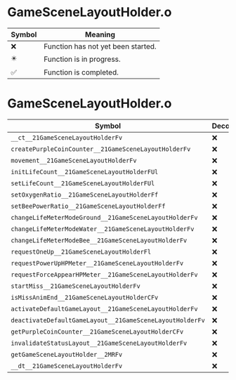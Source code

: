 # GameSceneLayoutHolder.o
| Symbol | Meaning 
| ------------- | ------------- 
| :x: | Function has not yet been started. 
| :eight_pointed_black_star: | Function is in progress. 
| :white_check_mark: | Function is completed. 


# GameSceneLayoutHolder.o
| Symbol | Decompiled? |
| ------------- | ------------- |
| `__ct__21GameSceneLayoutHolderFv` | :x: |
| `createPurpleCoinCounter__21GameSceneLayoutHolderFv` | :x: |
| `movement__21GameSceneLayoutHolderFv` | :x: |
| `initLifeCount__21GameSceneLayoutHolderFUl` | :x: |
| `setLifeCount__21GameSceneLayoutHolderFUl` | :x: |
| `setOxygenRatio__21GameSceneLayoutHolderFf` | :x: |
| `setBeePowerRatio__21GameSceneLayoutHolderFf` | :x: |
| `changeLifeMeterModeGround__21GameSceneLayoutHolderFv` | :x: |
| `changeLifeMeterModeWater__21GameSceneLayoutHolderFv` | :x: |
| `changeLifeMeterModeBee__21GameSceneLayoutHolderFv` | :x: |
| `requestOneUp__21GameSceneLayoutHolderFl` | :x: |
| `requestPowerUpHPMeter__21GameSceneLayoutHolderFv` | :x: |
| `requestForceAppearHPMeter__21GameSceneLayoutHolderFv` | :x: |
| `startMiss__21GameSceneLayoutHolderFv` | :x: |
| `isMissAnimEnd__21GameSceneLayoutHolderCFv` | :x: |
| `activateDefaultGameLayout__21GameSceneLayoutHolderFv` | :x: |
| `deactivateDefaultGameLayout__21GameSceneLayoutHolderFv` | :x: |
| `getPurpleCoinCounter__21GameSceneLayoutHolderCFv` | :x: |
| `invalidateStatusLayout__21GameSceneLayoutHolderFv` | :x: |
| `getGameSceneLayoutHolder__2MRFv` | :x: |
| `__dt__21GameSceneLayoutHolderFv` | :x: |
